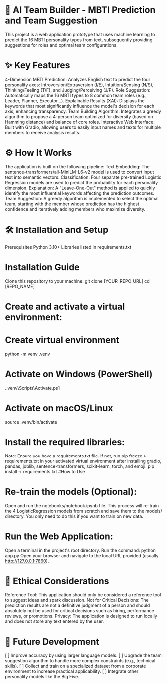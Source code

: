 # 🚀 AI Team Builder - MBTI Prediction and Team Suggestion
This project is a web application prototype that uses machine learning to predict the 16 MBTI personality types from text, subsequently providing suggestions for roles and optimal team configurations.
# ✨ Key Features
4-Dimension MBTI Prediction: Analyzes English text to predict the four personality axes: Introversion/Extraversion (I/E), Intuition/Sensing (N/S), Thinking/Feeling (T/F), and Judging/Perceiving (J/P).
Role Suggestion: Automatically maps the 16 MBTI types to 8 common team roles (e.g., Leader, Planner, Executor...).
Explainable Results (XAI): Displays the keywords that most significantly influence the model's decision for each axis, enhancing transparency.
Team Building Algorithm: Integrates a greedy algorithm to propose a 4-person team optimized for diversity (based on Hamming distance) and balance of core roles.
Interactive Web Interface: Built with Gradio, allowing users to easily input names and texts for multiple members to receive analysis results.
# ⚙️ How It Works
The application is built on the following pipeline:
Text Embedding: The sentence-transformers/all-MiniLM-L6-v2 model is used to convert input text into semantic vectors.
Classification: Four separate pre-trained Logistic Regression models are used to predict the probability for each personality dimension.
Explanation: A "Leave-One-Out" method is applied to quickly identify the most influential keywords affecting the prediction outcomes.
Team Suggestion: A greedy algorithm is implemented to select the optimal team, starting with the member whose prediction has the highest confidence and iteratively adding members who maximize diversity.
# 🛠️ Installation and Setup
Prerequisites
Python 3.10+
Libraries listed in requirements.txt
# Installation Guide
Clone this repository to your machine:
git clone [YOUR_REPO_URL]
cd [REPO_NAME]
# Create and activate a virtual environment:
# Create virtual environment
python -m venv .venv
# Activate on Windows (PowerShell)
..venv\Scripts\Activate.ps1
# Activate on macOS/Linux
source .venv/bin/activate
# Install the required libraries:
Note: Ensure you have a requirements.txt file. If not, run pip freeze > requirements.txt in your activated virtual environment after installing gradio, pandas, joblib, sentence-transformers, scikit-learn, torch, and emoji.
pip install -r requirements.txt
#How to Use
# Re-train the models (Optional):
Open and run the notebooks/notebook.ipynb file.
This process will re-train the 4 LogisticRegression models from scratch and save them to the models/ directory. You only need to do this if you want to train on new data.
# Run the Web Application:
Open a terminal in the project's root directory.
Run the command:
python app.py
Open your browser and navigate to the local URL provided (usually http://127.0.0.1:7860).
# 📜 Ethical Considerations
Reference Tool: This application should only be considered a reference tool to suggest ideas and spark discussion.
Not for Critical Decisions: The prediction results are not a definitive judgment of a person and should absolutely not be used for critical decisions such as hiring, performance reviews, or promotions.
Privacy: The application is designed to run locally and does not store any text entered by the user.
# 🔮 Future Development
[ ] Improve accuracy by using larger language models.
[ ] Upgrade the team suggestion algorithm to handle more complex constraints (e.g., technical skills).
[ ] Collect and train on a specialized dataset from a corporate environment to increase practical applicability.
[ ] Integrate other personality models like the Big Five.
